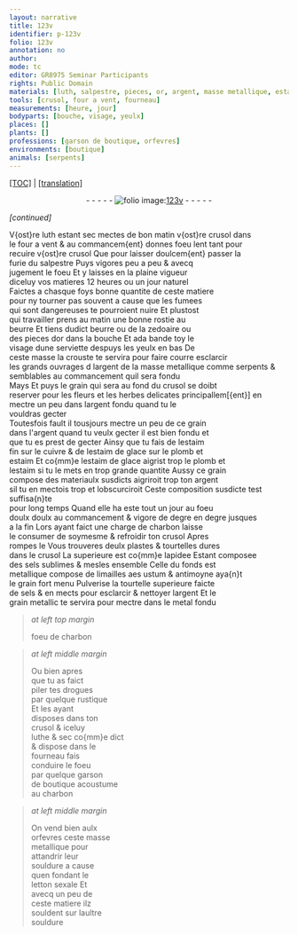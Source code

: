 ```yaml
---
layout: narrative
title: 123v
identifier: p-123v
folio: 123v
annotation: no
author:
mode: tc
editor: GR8975 Seminar Participants
rights: Public Domain
materials: [luth, salpestre, pieces, or, argent, masse metallique, estaim, cuivre, estaim de glace, plomb, lestaim, charbon, tourtelle, sels, limailles, aes ustum, antimoyne, metal, drogues, letton]
tools: [crusol, four a vent, fourneau]
measurements: [heure, jour]
bodyparts: [bouche, visage, yeulx]
places: []
plants: []
professions: [garson de boutique, orfevres]
environments: [boutique]
animals: [serpents]
---
```


<p><a href="{{ site.baseurl }}/diplomatic/" target="_blank">[TOC]</a> | <a href="{{ site.baseurl }}/texts/p-123v_tl/ target="_blank"">[translation]</a></p><div class="folio" align="center">- - - - - <a href="http://gallica.bnf.fr/ark:/12148/btv1b10500001g/f252.item.r=" target="_blank"><img src="https://cu-mkp.github.io/2017-workshop-edition/assets/photo-icon.png" alt="folio image: " style="display:inline-block; margin-bottom:-3px;"/>123v</a> - - - - - </div>  
 
*[continued]*
  
V{ost}re <span class="m">luth</span> estant sec mectes de <span class="tmp">bon matin</span> v{ost}re <span class="tl">crusol</span> dans<br/> le <span class="tl">four a vent</span> & au commancem{ent} donnes foeu lent tant pour<br/> recuire v{ost}re <span class="tl">crusol</span> Que pour laisser doulcem{ent} passer la<br/> furie du <span class="m">salpestre</span> Puys vigores peu a peu & avecq<br/> jugement le foeu Et <span class="del">y</span> laisses en la plaine vigueur<br/> diceluy vos matieres 12 <span class="ms">heure</span>s ou un <span class="ms">jour</span> naturel<br/> Faictes a chasque foys bonne quantite de ceste matiere<br/> pour ny tourner pas souvent a cause que les fumees<br/> qui sont dangereuses te pourroient nuire Et plustost<br/> qui travailler prens au <span class="tmp">matin</span> une bonne <span class="md">rostie</span> au<br/> <span class="md">beurre</span> Et tiens dudict <span class="md">beurre</span> ou de la <span class="md">zedoaire</span> ou<br/> des <span class="md"><span class="m">pieces</span> d<span class="m">or</span></span> dans la <span class="bp">bouche</span> Et <span class="del">ada</span> bande toy le<br/> <span class="bp">visage</span> dune <span class="md">serviette</span> despuys les <span class="bp">yeulx</span> en bas De<br/> ceste masse la crouste te servira pour <span class="del">faire courre</span> <span class="add">esclarcir</span><br/> <span class="del">les grands ouvrages d</span> l<span class="m">argent</span> <span class="add">de la <span class="m">masse metallique</span></span> <span class="del">comme <span class="al">serpents</span> & semblables</span> <span class="add">au commancement quil sera fondu</span><br/> <span class="del">Mays</span> <span class="add">Et puys</span> le grain qui sera au fond du <span class="tl">crusol</span> se doibt<br/> reserver pour <span class="del">les fleurs et les herbes delicates principallem[{ent}]</span> <span class="add">en mectre un peu dans l<span class="m">argent</span> fondu quand tu le<br/> vouldras gecter</span><br/> <span class="del">Toutesfois fault il tousjours mectre un peu de ce grain<br/> dans l'<span class="m">argent</span> quand <span class="del">tu veulx gecter</span> il est bien fondu et<br/> que tu es prest de gecter</span> Ainsy que tu fais de l<span class="m">estaim</span><br/> fin sur le <span class="m">cuivre</span> & de l<span class="m">estaim de glace</span> sur le <span class="m">plomb</span> et<br/> <span class="m">estaim</span> Et co{mm}e l<span class="m">estaim de glace</span> aigrist trop le <span class="m">plomb</span> et<br/> <span class="m">lestaim</span> si tu le mets en trop grande quantite Aussy ce grain<br/> compose des materiaulx susdicts aigriroit trop ton <span class="m">argent</span><br/> si<span class="del">l</span> tu en mectois trop <span class="add">et lobscurciroit</span> Ceste composition susdicte test suffisa{n}te<br/> pour long temps Quand elle ha este tout un jour au foeu<br/> <span class="del">doulx</span> doulx au commancement & vigore de degre en degre jusques<br/> a la fin Lors ayant faict une charge de <span class="m">charbon</span> laisse<br/> le consumer de soymesme & refroidir ton <span class="tl">crusol</span> Apres<br/> rompes le Vous trouveres deulx plastes & <span class="m">tourtelle</span>s dures<br/> dans le <span class="tl">crusol</span> La superieure est co{mm}e lapidee <span class="del">Estant</span> composee<br/> des <span class="m">sels</span> sublimes & mesles ensemble Celle du fonds est<br/> metallique compose de <span class="m">limailles</span> <span class="m">aes ustum</span> & <span class="m">antimoyne</span> aya{n}t<br/> le grain fort menu Pulverise la <span class="m">tourtelle</span> superieure faicte<br/> de <span class="m">sels</span> & en mects pour esclarcir & nettoyer l<span class="m">argent</span> Et le<br/> grain metallic te servira pour mectre dans le <span class="m">metal</span> fondu 
 
> *at left top margin*
> 
> 
>   foeu de <span class="m">charbon</span>
 
> *at left middle margin*
> 
> 
>   Ou bien apres<br/> que tu as faict<br/> piler tes <span class="m">drogues</span><br/> par quelque rustique<br/> Et les ayant<br/> disposes dans ton<br/> <span class="tl">crusol</span> & iceluy<br/> luthe & sec co{mm}e dict<br/> & dispose dans le<br/> <span class="tl">fourneau</span> fais<br/> conduire le foeu<br/> par quelque <span class="pro">garson<br/> de <span class="env">boutique</span></span> acoustume<br/> au <span class="m">charbon</span> 
 
> *at left middle margin*
> 
> 
>   On vend bien aulx<br/> <span class="pro">orfevres</span> ceste masse<br/> metallique pour<br/> attandrir leur<br/> souldure a cause<br/> quen fondant le<br/> <span class="m">letton</span> sexale Et<br/> avecq un peu de<br/> ceste matiere ilz<br/> souldent sur laultre<br/> souldure
 
